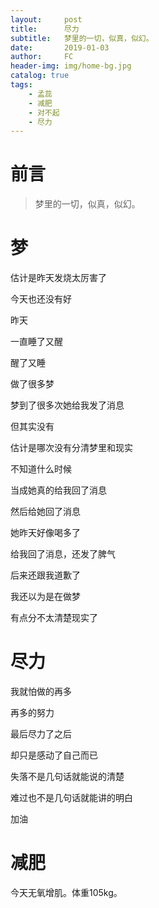 ```yaml
---
layout:     post
title:      尽力
subtitle:   梦里的一切，似真，似幻。
date:       2019-01-03
author:     FC
header-img: img/home-bg.jpg
catalog: true
tags:
    - 孟蕊
    - 减肥
    - 对不起
    - 尽力
---
```



# 前言

>梦里的一切，似真，似幻。


# 梦

估计是昨天发烧太厉害了

今天也还没有好

昨天

一直睡了又醒

醒了又睡

做了很多梦

梦到了很多次她给我发了消息

但其实没有

估计是哪次没有分清梦里和现实

不知道什么时候

当成她真的给我回了消息

然后给她回了消息

她昨天好像喝多了

给我回了消息，还发了脾气

后来还跟我道歉了

我还以为是在做梦

有点分不太清楚现实了

# 尽力

我就怕做的再多

再多的努力

最后尽力了之后

却只是感动了自己而已

失落不是几句话就能说的清楚

难过也不是几句话就能讲的明白

加油

# 减肥

今天无氧增肌。体重105kg。
